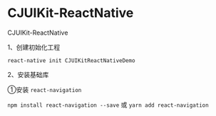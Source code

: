 # CJUIKit-ReactNative
CJUIKit-ReactNative





1、创建初始化工程

`react-native init CJUIKitReactNativeDemo`

2、安装基础库

①安装 `react-navigation`

`npm install react-navigation --save` 或 `yarn add react-navigation`